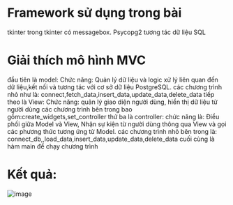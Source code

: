 # Framework sử dụng trong bài 
tkinter trong tkinter có messagebox. Psycopg2 tương tác dữ liệu SQL
# Giải thích mô hình MVC
đầu tiên là model:
Chức năng: Quản lý dữ liệu và logic xử lý liên quan đến dữ liệu,kết nối và tương tác với cơ sở dữ liệu PostgreSQL.
các chương trình nhỏ như là: connect,fetch_data,insert_data,update_data,delete_data
tiếp theo là View:
Chức năng: quản lý giao diện người dùng, hiển thị dữ liệu từ người dùng
các chương trình bên trong bao gồm:create_widgets,set_controller
thứ ba là controller:
chức năng là: Điều phối giữa Model và View, Nhận sự kiện từ người dùng thông qua View và gọi các phương thức tương ứng từ Model.
các chương trình nhỏ bên trong là: connect_db,,load_data,insert_data,update_data,delete_data
cuối cùng là hàm main để chạy chương trình
# Kết quả:
![image](https://github.com/user-attachments/assets/8a09e3ff-bede-431d-95c6-4f40dfa094e1)
